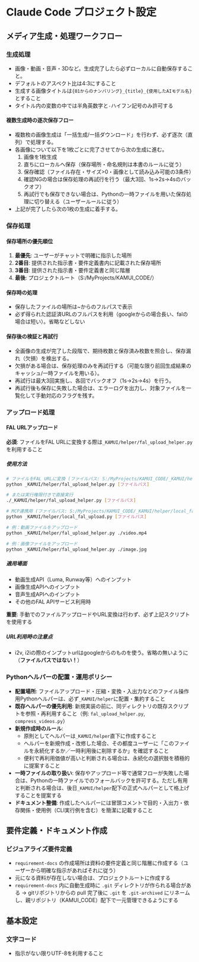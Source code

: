 # Claude Code プロジェクト設定

## メディア生成・処理ワークフロー

### 生成処理
- 画像・動画・音声・3Dなど。生成完了したら必ずローカルに自動保存すること。
- デフォルトのアスペクト比は4:3にすること
- 生成する画像タイトルは`{01からのナンバリング}_{title}_{使用したAIモデル名}`とすること
- タイトル内の変数の中では半角英数字と`-`ハイフン記号のみ許可する

#### 複数生成時の逐次保存フロー
- 複数枚の画像生成は「一括生成/一括ダウンロード」を行わず、必ず逐次（直列）で処理する。
- 各画像について以下を1枚ごとに完了させてから次の生成に進む。
  1. 画像を1枚生成
  2. 直ちにローカルへ保存（保存場所・命名規則は本書のルールに従う）
  3. 保存確認（ファイル存在・サイズ>0・画像として読み込み可能の3条件）
  4. 確認NGの場合は保存処理の再試行を行う（最大3回、1s→2s→4sのバックオフ）
  5. 再試行でも保存できない場合は、Pythonの一時ファイルを用いた保存処理に切り替える（ユーザールールに従う）
- 上記が完了したら次の1枚の生成に着手する。

### 保存処理
#### 保存場所の優先順位
1. **最優先**: ユーザーがチャットで明確に指示した場所
2. **2番目**: 提供された指示書・要件定義書内に記載された保存場所
3. **3番目**: 提供された指示書・要件定義書と同じ階層
4. **最後**: プロジェクトルート（S:/MyProjects/KAMUI_CODE/）

#### 保存時の処理
- 保存したファイルの場所は~からのフルパスで表示
- 必ず得られた認証済URLのフルパスを利用（googleからの場合長い、falの場合は短い）。省略などしない

#### 保存後の検証と再試行
- 全画像の生成が完了した段階で、期待枚数と保存済み枚数を照合し、保存漏れ（欠損）を検出する。
- 欠損がある場合は、保存処理のみを再試行する（可能な限り前回生成結果のキャッシュ/一時ファイルを用いる）。
- 再試行は最大3回実施し、各回でバックオフ（1s→2s→4s）を行う。
- 再試行後も保存に失敗した場合は、エラーログを出力し、対象ファイルを一覧化して手動対応のフラグを残す。

### アップロード処理
#### FAL URLアップロード
**必須**: ファイルをFAL URLに変換する際は`_KAMUI/helper/fal_upload_helper.py`を利用すること

##### 使用方法
```bash
# ファイルをFAL URLに変換 (ファイルパス: S:/MyProjects/KAMUI_CODE/_KAMUI/helper/fal_upload_helper.py)
python _KAMUI/helper/fal_upload_helper.py [ファイルパス] 

# または実行権限付きで直接実行
./_KAMUI/helper/fal_upload_helper.py [ファイルパス]

# MCP連携用 (ファイルパス: S:/MyProjects/KAMUI_CODE/_KAMUI/helper/local_fal_upload.py)
python _KAMUI/helper/local_fal_upload.py [ファイルパス]

# 例：動画ファイルをアップロード 
python _KAMUI/helper/fal_upload_helper.py ./video.mp4 

# 例：画像ファイルをアップロード 
python _KAMUI/helper/fal_upload_helper.py ./image.jpg
```

##### 適用場面
- 動画生成API（Luma, Runway等）へのインプット 
- 画像生成APIへのインプット 
- 音声生成APIへのインプット 
- その他のFAL APIサービス利用時 

**重要**: 手動でのファイルアップロードやURL変換は行わず、必ず上記スクリプトを使用する

##### URL利用時の注意点
- i2v, i2iの際のインプットurlはgoogleからのものを使う。省略の無いように（**ファイルパスではない！**）

### Pythonヘルパーの配置・運用ポリシー
- **配置場所**: ファイルアップロード・圧縮・変換・入出力などのファイル操作用Pythonヘルパーは、必ず`_KAMUI/helper`に配置・集約すること
- **既存ヘルパーの優先利用**: 新規実装の前に、同ディレクトリの既存スクリプトを参照・再利用すること（例: `fal_upload_helper.py`, `compress_videos.py`）
- **新規作成時のルール**:
  - 原則としてヘルパーは`_KAMUI/helper`直下に作成すること
  - ヘルパーを新規作成・改修した場合、その都度ユーザーに「このファイルを永続化するか／一時利用後に削除するか」を確認すること
  - 便利で再利用価値が高いと判断される場合は、永続化の選択肢を積極的に提案すること
- **一時ファイルの取り扱い**: 保存やアップロード等で通常フローが失敗した場合は、Pythonの一時ファイルでのフォールバックを許可する。ただし有用と判断される場合は、後日`_KAMUI/helper`配下の正式ヘルパーとして格上げすることを提案する
- **ドキュメント整備**: 作成したヘルパーには冒頭コメントで目的・入出力・依存関係・使用例（CLI実行例を含む）を簡潔に記載すること

## 要件定義・ドキュメント作成

### ビジュアライズ要件定義
- `requirement-docs` の作成場所は資料の要件定義と同じ階層に作成する（ユーザーから明確な指示があればそれに従う）
- 元になる資料が存在しない場合は、プロジェクトルートに作成する
- `requirement-docs` 内に自動生成時に `.git` ディレクトリが作られる場合がある → gitリポジトリからの pull 完了後に `.git` を `.git-archived` にリネームし、親リポジトリ（KAMUI_CODE）配下で一元管理できるようにする

## 基本設定

### 文字コード
- 指示がない限りUTF-8を利用すること